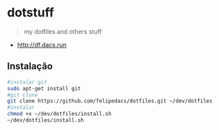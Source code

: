 # dotstuff
> my dotfiles and others stuff
* http://df.dacs.run

## Instalação
```bash
#instalar git
sudo apt-get install git
#git clone
git clone https://github.com/felipedacs/dotfiles.git ~/dev/dotfiles
#instalar
chmod +x ~/dev/dotfiles/install.sh
~/dev/dotfiles/install.sh
```
